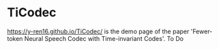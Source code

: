 # TiCodec
https://y-ren16.github.io/TiCodec/ is the demo page of the paper 'Fewer-token Neural Speech Codec with Time-invariant Codes'. To Do
